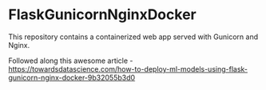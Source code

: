 # FlaskGunicornNginxDocker
This repository contains a containerized web app served with Gunicorn and Nginx.


Followed along this awesome article - https://towardsdatascience.com/how-to-deploy-ml-models-using-flask-gunicorn-nginx-docker-9b32055b3d0
